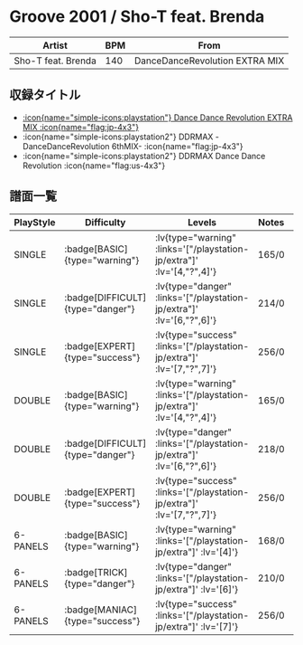 # Groove 2001 / Sho-T feat. Brenda

|Artist|BPM|From|
|------|---|----|
|Sho-T feat. Brenda|140|DanceDanceRevolution EXTRA MIX|

## 収録タイトル

- [ :icon{name="simple-icons:playstation"} Dance Dance Revolution EXTRA MIX :icon{name="flag:jp-4x3"} ](/playstation-jp/extra)
- :icon{name="simple-icons:playstation2"} DDRMAX -DanceDanceRevolution 6thMIX- :icon{name="flag:jp-4x3"}
- :icon{name="simple-icons:playstation2"} DDRMAX Dance Dance Revolution :icon{name="flag:us-4x3"}

## 譜面一覧

|PlayStyle|Difficulty|Levels|Notes|Movie|
|---------|----------|------|-----|-----|
|SINGLE| :badge[BASIC]{type="warning"} | :lv{type="warning" :links='["/playstation-jp/extra"]' :lv='[4,"?",4]'} |165/0||
|SINGLE| :badge[DIFFICULT]{type="danger"} | :lv{type="danger" :links='["/playstation-jp/extra"]' :lv='[6,"?",6]'} |214/0||
|SINGLE| :badge[EXPERT]{type="success"} | :lv{type="success" :links='["/playstation-jp/extra"]' :lv='[7,"?",7]'} |256/0||
|DOUBLE| :badge[BASIC]{type="warning"} | :lv{type="warning" :links='["/playstation-jp/extra"]' :lv='[4,"?",4]'} |165/0||
|DOUBLE| :badge[DIFFICULT]{type="danger"} | :lv{type="danger" :links='["/playstation-jp/extra"]' :lv='[6,"?",6]'} |218/0||
|DOUBLE| :badge[EXPERT]{type="success"} | :lv{type="success" :links='["/playstation-jp/extra"]' :lv='[7,"?",7]'} |256/0||
|6-PANELS| :badge[BASIC]{type="warning"} | :lv{type="warning" :links='["/playstation-jp/extra"]' :lv='[4]'} |168/0||
|6-PANELS| :badge[TRICK]{type="danger"} | :lv{type="danger" :links='["/playstation-jp/extra"]' :lv='[6]'} |210/0||
|6-PANELS| :badge[MANIAC]{type="success"} | :lv{type="success" :links='["/playstation-jp/extra"]' :lv='[7]'} |256/0||

